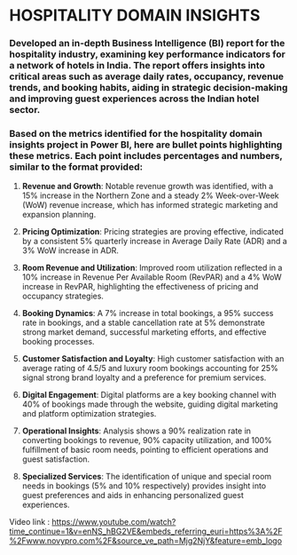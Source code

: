 # HOSPITALITY DOMAIN INSIGHTS

### Developed an in-depth Business Intelligence (BI) report for the hospitality industry, examining key performance indicators for a network of hotels in India. The report offers insights into critical areas such as average daily rates, occupancy, revenue trends, and booking habits, aiding in strategic decision-making and improving guest experiences across the Indian hotel sector.

### Based on the metrics identified for the hospitality domain insights project in Power BI, here are bullet points highlighting these metrics. Each point includes percentages and numbers, similar to the format provided:

1. **Revenue and Growth**: Notable revenue growth was identified, with a 15% increase in the Northern Zone and a steady 2% Week-over-Week (WoW) revenue increase, which has informed strategic marketing and expansion planning.

2. **Pricing Optimization**: Pricing strategies are proving effective, indicated by a consistent 5% quarterly increase in Average Daily Rate (ADR) and a 3% WoW increase in ADR.

3. **Room Revenue and Utilization**: Improved room utilization reflected in a 10% increase in Revenue Per Available Room (RevPAR) and a 4% WoW increase in RevPAR, highlighting the effectiveness of pricing and occupancy strategies.

4. **Booking Dynamics**: A 7% increase in total bookings, a 95% success rate in bookings, and a stable cancellation rate at 5% demonstrate strong market demand, successful marketing efforts, and effective booking processes.

5. **Customer Satisfaction and Loyalty**: High customer satisfaction with an average rating of 4.5/5 and luxury room bookings accounting for 25% signal strong brand loyalty and a preference for premium services.

6. **Digital Engagement**: Digital platforms are a key booking channel with 40% of bookings made through the website, guiding digital marketing and platform optimization strategies.

7. **Operational Insights**: Analysis shows a 90% realization rate in converting bookings to revenue, 90% capacity utilization, and 100% fulfillment of basic room needs, pointing to efficient operations and guest satisfaction.

8. **Specialized Services**: The identification of unique and special room needs in bookings (5% and 10% respectively) provides insight into guest preferences and aids in enhancing personalized guest experiences.

Video link : https://www.youtube.com/watch?time_continue=1&v=enNS_hBG2VE&embeds_referring_euri=https%3A%2F%2Fwww.novypro.com%2F&source_ve_path=Mjg2NjY&feature=emb_logo
